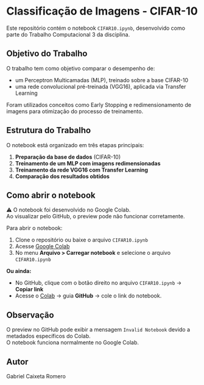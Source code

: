 # Classificação de Imagens - CIFAR-10

Este repositório contém o notebook `CIFAR10.ipynb`, desenvolvido como parte do Trabalho Computacional 3 da disciplina.

## Objetivo do Trabalho

O trabalho tem como objetivo comparar o desempenho de:

- um Perceptron Multicamadas (MLP), treinado sobre a base CIFAR-10
- uma rede convolucional pré-treinada (VGG16), aplicada via Transfer Learning

Foram utilizados conceitos como Early Stopping e redimensionamento de imagens para otimização do processo de treinamento.

## Estrutura do Trabalho

O notebook está organizado em três etapas principais:

1. **Preparação da base de dados** (CIFAR-10)
2. **Treinamento de um MLP com imagens redimensionadas**
3. **Treinamento da rede VGG16 com Transfer Learning**
4. **Comparação dos resultados obtidos**

## Como abrir o notebook

⚠️ O notebook foi desenvolvido no Google Colab.  
Ao visualizar pelo GitHub, o preview pode não funcionar corretamente.

Para abrir o notebook:

1. Clone o repositório ou baixe o arquivo `CIFAR10.ipynb`
2. Acesse [Google Colab](https://colab.research.google.com/)
3. No menu **Arquivo > Carregar notebook** e selecione o arquivo `CIFAR10.ipynb`

**Ou ainda:**

- No GitHub, clique com o botão direito no arquivo `CIFAR10.ipynb` → **Copiar link**  
- Acesse o [Colab](https://colab.research.google.com/) → guia **GitHub** → cole o link do notebook.

## Observação

O preview no GitHub pode exibir a mensagem `Invalid Notebook` devido a metadados específicos do Colab.  
O notebook funciona normalmente no Google Colab.

## Autor

Gabriel Caixeta Romero
